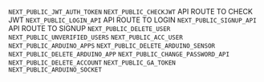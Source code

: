 `NEXT_PUBLIC_JWT_AUTH_TOKEN`
`NEXT_PUBLIC_CHECKJWT` API ROUTE TO CHECK JWT
`NEXT_PUBLIC_LOGIN_API` API ROUTE TO LOGIN
`NEXT_PUBLIC_SIGNUP_API` API ROUTE TO SIGNUP
`NEXT_PUBLIC_DELETE_USER`
`NEXT_PUBLIC_UNVERIFIED_USERS`
`NEXT_PUBLIC_ACC_USER`
`NEXT_PUBLIC_ARDUINO_APPS`
`NEXT_PUBLIC_DELETE_ARDUINO_SENSOR`
`NEXT_PUBLIC_DELETE_ARDUINO_APP`
`NEXT_PUBLIC_CHANGE_PASSWORD_API`
`NEXT_PUBLIC_DELETE_ACCOUNT`
`NEXT_PUBLIC_GA_TOKEN`
`NEXT_PUBLIC_ARDUINO_SOCKET`
